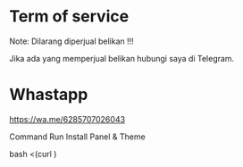 # Term of service
Note: Dilarang diperjual belikan !!!


Jika ada yang memperjual belikan hubungi saya di Telegram.

# Whastapp
https://wa.me/6285707026043

Command Run Install Panel & Theme


bash <(curl )
